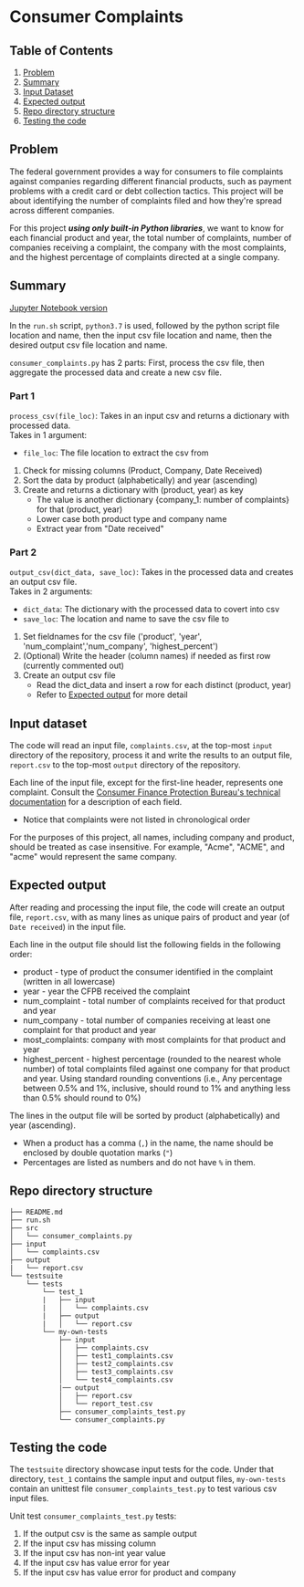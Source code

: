 # Consumer Complaints

## Table of Contents
1. [Problem](README.md#problem)
1. [Summary](README.md#summary)
1. [Input Dataset](README.md#input-dataset)
1. [Expected output](README.md#expected-output)
1. [Repo directory structure](README.md#repo-directory-structure)
1. [Testing the code](README.md#testing-the-code)

## Problem
The federal government provides a way for consumers to file complaints against companies regarding different financial products, such as payment problems with a credit card or debt collection tactics. This project will be about identifying the number of complaints filed and how they're spread across different companies. 

For this project ***using only built-in Python libraries***, we want to know for each financial product and year, the total number of complaints, number of companies receiving a complaint, the company with the most complaints, and the highest percentage of complaints directed at a single company.

## Summary
[Jupyter Notebook version](https://github.com/gyhou/consumer_complaints/blob/master/Consumer_Complaints_Project.ipynb)

In the `run.sh` script, `python3.7` is used, followed by the python script file location and name, then the input csv file location and name, then the desired output csv file location and name.

`consumer_complaints.py` has 2 parts: First, process the csv file, then aggregate the processed data and create a new csv file.

### Part 1
`process_csv(file_loc)`: Takes in an input csv and returns a dictionary with processed data.
<br>
Takes in 1 argument:
- `file_loc`: The file location to extract the csv from
1. Check for missing columns (Product, Company, Date Received)
1. Sort the data by product (alphabetically) and year (ascending)
1. Create and returns a dictionary with (product, year) as key
    * The value is another dictionary {company_1: number of complaints} for that (product, year)
    * Lower case both product type and company name
    * Extract year from "Date received"
    
### Part 2
`output_csv(dict_data, save_loc)`: Takes in the processed data and creates an output csv file.
<br>
Takes in 2 arguments:
- `dict_data`: The dictionary with the processed data to covert into csv
- `save_loc`: The location and name to save the csv file to

1. Set fieldnames for the csv file ('product', 'year', 'num_complaint','num_company', 'highest_percent')
1. (Optional) Write the header (column names) if needed as first row (currently commented out)
1. Create an output csv file
    * Read the dict_data and insert a row for each distinct (product, year)
    * Refer to [Expected output](README.md#expected-output) for more detail

## Input dataset
The code will read an input file,  `complaints.csv`, at the top-most `input` directory of the repository, process it and write the results to an output file, `report.csv` to the top-most `output` directory of the repository.

Each line of the input file, except for the first-line header, represents one complaint. Consult the [Consumer Finance Protection Bureau's technical documentation](https://cfpb.github.io/api/ccdb/fields.html) for a description of each field.  

* Notice that complaints were not listed in chronological order

For the purposes of this project, all names, including company and product, should be treated as case insensitive. For example, "Acme", "ACME", and "acme" would represent the same company.

## Expected output
After reading and processing the input file, the code will create an output file, `report.csv`, with as many lines as unique pairs of product and year (of `Date received`) in the input file. 

Each line in the output file should list the following fields in the following order:
* product - type of product the consumer identified in the complaint (written in all lowercase)
* year - year the CFPB received the complaint
* num_complaint - total number of complaints received for that product and year
* num_company - total number of companies receiving at least one complaint for that product and year
* most_complaints: company with most complaints for that product and year
* highest_percent - highest percentage (rounded to the nearest whole number) of total complaints filed against one company for that product and year. Using standard rounding conventions (i.e., Any percentage between 0.5% and 1%, inclusive, should round to 1% and anything less than 0.5% should round to 0%)

The lines in the output file will be sorted by product (alphabetically) and year (ascending).

- When a product has a comma (`,`) in the name, the name should be enclosed by double quotation marks (`"`)
- Percentages are listed as numbers and do not have `%` in them.

## Repo directory structure

    ├── README.md
    ├── run.sh
    ├── src
    │   └── consumer_complaints.py
    ├── input
    │   └── complaints.csv
    ├── output
    |   └── report.csv
    └── testsuite
        └── tests
            └── test_1
            |   ├── input
            |   │   └── complaints.csv
            |   ├── output
            |   │   └── report.csv
            └── my-own-tests
                ├── input
                │   ├── complaints.csv
                │   ├── test1_complaints.csv
                │   ├── test2_complaints.csv
                │   ├── test3_complaints.csv
                │   └── test4_complaints.csv
                |── output
                │   ├── report.csv
                │   └── report_test.csv
                ├── consumer_complaints_test.py
                └── consumer_complaints.py

## Testing the code
The `testsuite` directory showcase input tests for the code. Under that directory, `test_1` contains the sample input and output files, `my-own-tests` contain an unittest file `consumer_complaints_test.py` to test various csv input files.

Unit test `consumer_complaints_test.py` tests:
1. If the output csv is the same as sample output
1. If the input csv has missing column
1. If the input csv has non-int year value
1. If the input csv has value error for year
1. If the input csv has value error for product and company
